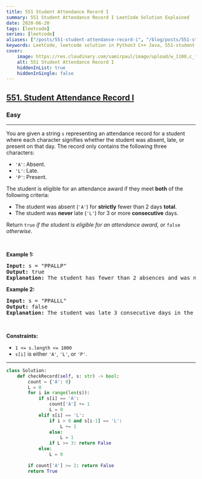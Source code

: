 ```yaml
---
title: 551 Student Attendance Record I
summary: 551 Student Attendance Record I LeetCode Solution Explained
date: 2020-06-20
tags: [leetcode]
series: [leetcode]
aliases: ["/posts/551-student-attendance-record-i", "/blog/posts/551-student-attendance-record-i", "/551-student-attendance-record-i"]
keywords: LeetCode, leetcode solution in Python3 C++ Java, 551-student-attendance-record-i solution
cover:
    image: https://res.cloudinary.com/samirpaul/image/upload/w_1100,c_fit,co_rgb:FFFFFF,l_text:Arial_70_bold:551 Student Attendance Record I/problem-solving.webp
    alt: 551 Student Attendance Record I
    hiddenInList: true
    hiddenInSingle: false
---
```



<h2><a href="https://leetcode.com/problems/student-attendance-record-i/">551. Student Attendance Record I</a></h2><h3>Easy</h3><hr><div><p>You are given a string <code>s</code> representing an attendance record for a student where each character signifies whether the student was absent, late, or present on that day. The record only contains the following three characters:</p>

<ul>
	<li><code>'A'</code>: Absent.</li>
	<li><code>'L'</code>: Late.</li>
	<li><code>'P'</code>: Present.</li>
</ul>

<p>The student is eligible for an attendance award if they meet <strong>both</strong> of the following criteria:</p>

<ul>
	<li>The student was absent (<code>'A'</code>) for <strong>strictly</strong> fewer than 2 days <strong>total</strong>.</li>
	<li>The student was <strong>never</strong> late (<code>'L'</code>) for 3 or more <strong>consecutive</strong> days.</li>
</ul>

<p>Return <code>true</code><em> if the student is eligible for an attendance award, or </em><code>false</code><em> otherwise</em>.</p>

<p>&nbsp;</p>
<p><strong>Example 1:</strong></p>

<pre><strong>Input:</strong> s = "PPALLP"
<strong>Output:</strong> true
<strong>Explanation:</strong> The student has fewer than 2 absences and was never late 3 or more consecutive days.
</pre>

<p><strong>Example 2:</strong></p>

<pre><strong>Input:</strong> s = "PPALLL"
<strong>Output:</strong> false
<strong>Explanation:</strong> The student was late 3 consecutive days in the last 3 days, so is not eligible for the award.
</pre>

<p>&nbsp;</p>
<p><strong>Constraints:</strong></p>

<ul>
	<li><code>1 &lt;= s.length &lt;= 1000</code></li>
	<li><code>s[i]</code> is either <code>'A'</code>, <code>'L'</code>, or <code>'P'</code>.</li>
</ul>
</div>

---




```python
class Solution:
    def checkRecord(self, s: str) -> bool:
        count = {'A': 0}
        L = 0
        for i in range(len(s)):
            if s[i] == 'A':
                count['A'] += 1        
                L = 0
            elif s[i] == 'L':
                if i > 0 and s[i-1] == 'L':
                    L += 1
                else:
                    L = 1
                if L >= 3: return False
            else:
                L = 0
        
        if count['A'] >= 2: return False
        return True
```
